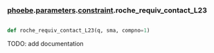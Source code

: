 ### [phoebe](phoebe.md).[parameters](phoebe.parameters.md).[constraint](phoebe.parameters.constraint.md).roche_requiv_contact_L23

```py

def roche_requiv_contact_L23(q, sma, compno=1)

```



TODO: add documentation

